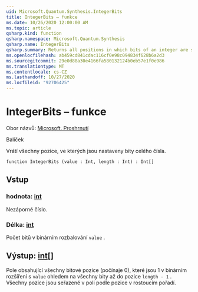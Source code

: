 ```yaml
---
uid: Microsoft.Quantum.Synthesis.IntegerBits
title: IntegerBits – funkce
ms.date: 10/26/2020 12:00:00 AM
ms.topic: article
qsharp.kind: function
qsharp.namespace: Microsoft.Quantum.Synthesis
qsharp.name: IntegerBits
qsharp.summary: Returns all positions in which bits of an integer are set.
ms.openlocfilehash: ab459cd841cdac116cf0e98c094834f628b6a2d3
ms.sourcegitcommit: 29e0d88a30e4166fa580132124b0eb57e1f0e986
ms.translationtype: MT
ms.contentlocale: cs-CZ
ms.lasthandoff: 10/27/2020
ms.locfileid: "92706425"
---
```

# <a name="integerbits-function"></a>IntegerBits – funkce

Obor názvů: [Microsoft. Proshrnutí](xref:Microsoft.Quantum.Synthesis)

Balíček [](https://nuget.org/packages/)


Vrátí všechny pozice, ve kterých jsou nastaveny bity celého čísla.

```qsharp
function IntegerBits (value : Int, length : Int) : Int[]
```


## <a name="input"></a>Vstup

### <a name="value--int"></a>hodnota: [int](xref:microsoft.quantum.lang-ref.int)

Nezáporné číslo.


### <a name="length--int"></a>Délka: [int](xref:microsoft.quantum.lang-ref.int)

Počet bitů v binárním rozbalování `value` .



## <a name="output--int"></a>Výstup: [int](xref:microsoft.quantum.lang-ref.int)[]

Pole obsahující všechny bitové pozice (počínaje 0), které jsou 1 v binárním rozšíření s `value` ohledem na všechny bity až do pozice `length - 1` .  Všechny pozice jsou seřazené v poli podle pozice v rostoucím pořadí.